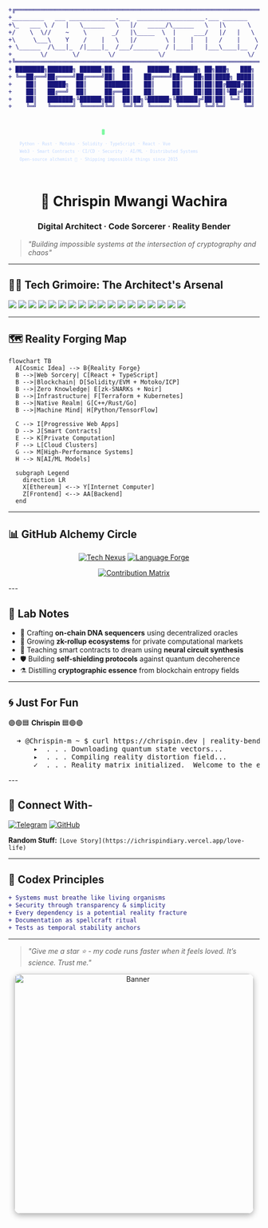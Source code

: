 <p align="center">

```diff
+╔═════════════════════════════════════════════════════════════════════╗
+_________   ___ _____________.___  ___________________.___ _______    ║
+\_   ___ \ /   |   \______   \   |/   _____/\______   \   |\      \   ║
+/    \  \//    ~    \       _/   |\_____  \  |     ___/   |/   |   \  ║
+\     \___\    Y    /    |   \   |/        \ |    |   |   /    |    \ ║
+ \______  /\___|_  /|____|_  /___/_______  / |____|   |___\____|__  / ║
+        \/       \/        \/            \/                       \/  ║
+╚═════════════════════════════════════════════════════════════════════╝
+ ████████╗███████╗ ██████╗██╗  ██╗    ██████╗ ██████╗ ██╗███╗   ███╗
+ ╚══██╔══╝██╔════╝██╔════╝██║  ██║   ██╔════╝██╔═══██╗██║████╗ ████║
+    ██║   █████╗  ██║     ███████║   ██║     ██║   ██║██║██╔████╔██║
+    ██║   ██╔══╝  ██║     ██╔══██║   ██║     ██║   ██║██║██║╚██╔╝██║
+    ██║   ███████╗╚██████╗██║  ██║██╗╚██████╗╚██████╔╝██║██║ ╚═╝ ██║
+    ╚═╝   ╚══════╝ ╚═════╝╚═╝  ╚═╝╚═╝ ╚═════╝ ╚═════╝ ╚═╝╚═╝     ╚═╝
```
</p>  
<svg xmlns="http://www.w3.org/2000/svg" width="720" height="160" viewBox="0 0 720 160" role="img" aria-label="Cosmic terminal banner">
  <!-- Terminal header -->
  <text x="32" y="48" font-family="'SF Mono','Fira Code',monospace" 
        font-weight="700" font-size="18" fill="url(#textGrad)">
    ➜ @chrispin-m ~
  </text>
  
  <!-- Pulsing cursor -->
  <rect x="268" y="34" width="8" height="16" rx="2" fill="#7ef9a2"/>
  
  <!-- Tech stack -->
  <text x="32" y="80" font-family="'Fira Code',monospace" font-size="12" fill="#c0d7ff">
    Python · Rust · Motoko · Solidity · TypeScript · React · Vue
  </text>
  <text x="32" y="102" font-family="'Fira Code',monospace" font-size="12" fill="#c0d7ff">
    Web3 · Smart Contracts · CI/CD · Security · AI/ML · Distributed Systems
  </text>
  <text x="32" y="124" font-family="'Fira Code',monospace" font-size="12" fill="#c0d7ff">
    Open-source alchemist 🔮 · Shipping impossible things since 2015
  </text>
  
  <!-- Etherial glow line -->
  <rect width="100%" height="4" fill="url(#textGrad)" opacity="0.1"/>
</svg>

<h1 align="center">🌌 Chrispin Mwangi Wachira</h1>
<h3 align="center">Digital Architect · Code Sorcerer · Reality Bender</h3>

> *"Building impossible systems at the intersection of cryptography and chaos"*

---
## 🧙‍♂️ Tech Grimoire: The Architect's Arsenal

![](https://img.shields.io/badge/Python-3670A0?style=for-the-badge&logo=python&logoColor=ffdd54)
![](https://img.shields.io/badge/TypeScript-3178C6?style=for-the-badge&logo=typescript&logoColor=white)
![](https://img.shields.io/badge/JavaScript-F7DF1E?style=for-the-badge&logo=javascript&logoColor=black)
![](https://img.shields.io/badge/C%2B%2B-00599C?style=for-the-badge&logo=c%2B%2B&logoColor=white)
![](https://img.shields.io/badge/C-A8B9CC?style=for-the-badge&logo=c&logoColor=black)
![](https://img.shields.io/badge/C%23-512BD4?style=for-the-badge&logo=c-sharp&logoColor=white)
![](https://img.shields.io/badge/Rust-000000?style=for-the-badge&logo=rust&logoColor=white)
![](https://img.shields.io/badge/Go-00ADD8?style=for-the-badge&logo=go&logoColor=white)
![](https://img.shields.io/badge/Solidity-363636?style=for-the-badge&logo=solidity&logoColor=white)
![](https://img.shields.io/badge/Motoko-7E57C2?style=for-the-badge&logo=internet-computer&logoColor=white)
![](https://img.shields.io/badge/React-61DAFB?style=for-the-badge&logo=react&logoColor=black)
![](https://img.shields.io/badge/Node.js-339933?style=for-the-badge&logo=nodedotjs&logoColor=white)
![](https://img.shields.io/badge/Kubernetes-326CE5?style=for-the-badge&logo=kubernetes&logoColor=white)
![](https://img.shields.io/badge/AWS-232F3E?style=for-the-badge&logo=amazon-aws&logoColor=white)
![](https://img.shields.io/badge/Terraform-7B42BC?style=for-the-badge&logo=terraform&logoColor=white)
![](https://img.shields.io/badge/GraphQL-E10098?style=for-the-badge&logo=graphql&logoColor=white)
![](https://img.shields.io/badge/Web3-F16822?style=for-the-badge&logo=web3.js&logoColor=white)
![](https://img.shields.io/badge/Arduino-00979D?style=for-the-badge&logo=arduino&logoColor=white)

---

## 🗺️ Reality Forging Map

```mermaid
flowchart TB
  A[Cosmic Idea] --> B{Reality Forge}
  B -->|Web Sorcery| C[React + TypeScript]
  B -->|Blockchain| D[Solidity/EVM + Motoko/ICP]
  B -->|Zero Knowledge| E[zk-SNARKs + Noir]
  B -->|Infrastructure| F[Terraform + Kubernetes]
  B -->|Native Realm| G[C++/Rust/Go]
  B -->|Machine Mind| H[Python/TensorFlow]
  
  C --> I[Progressive Web Apps]
  D --> J[Smart Contracts]
  E --> K[Private Computation]
  F --> L[Cloud Clusters]
  G --> M[High-Performance Systems]
  H --> N[AI/ML Models]
  
  subgraph Legend
    direction LR
    X[Ethereum] <--> Y[Internet Computer]
    Z[Frontend] <--> AA[Backend]
  end
```

---

## 📊 GitHub Alchemy Circle

<!-- Dynamic stats with interactive elements -->
<div align="center">

[![Tech Nexus](https://github-readme-stats.vercel.app/api?username=Chrispin-m&show_icons=true&theme=nightowl&count_private=true&bg_color=0d1117&border_color=7e57c2&title_color=7ef9a2&icon_color=7ad8ff&include_all_commits=true)](https://github.com/Chrispin-m)
[![Language Forge](https://github-readme-stats.vercel.app/api/top-langs/?username=Chrispin-m&layout=compact&theme=nightowl&bg_color=0d1117&border_color=7e57c2&title_color=7ef9a2&hide_border=true&langs_count=8)](https://github.com/Chrispin-m)

[![Contribution Matrix](https://streak-stats.demolab.com?user=Chrispin-m&theme=nightowl&background=0D1117&border=7E57C2&stroke=7AD8FF&ring=7EF9A2&fire=7EF9A2&currStreakNum=7AD8FF&sideNums=7AD8FF&sideLabels=7EF9A2&dates=95989A)](https://git.io/streak-stats)
</div>
---

## 🧪 Lab Notes

- 🔭 Crafting **on-chain DNA sequencers** using decentralized oracles
- 🌱 Growing **zk-rollup ecosystems** for private computational markets
- 🧠 Teaching smart contracts to dream using **neural circuit synthesis**
- 🛡️ Building **self-shielding protocols** against quantum decoherence
- ⚗️ Distilling **cryptographic essence** from blockchain entropy fields

---

## 🌀 Just For Fun

<p align="center">

🟣🟢🟦  <strong>Chrispin</strong>  🟦🟢🟣

<pre style="font-family:monospace">
  ➜ @Chrispin-m ~ $ curl https://chrispin.dev | reality-bend --ethereal
      ▸  . . . Downloading quantum state vectors...
      ▸  . . . Compiling reality distortion field...
      ✓  . . . Reality matrix initialized.  Welcome to the ether.
</pre>

</p>
---

## 🌌 Connect With-

[![Telegram](https://img.shields.io/badge/Telegram-2CA5E0?style=for-the-badge&logo=telegram&logoColor=white)](https://t.me/Cspiny)
[![GitHub](https://img.shields.io/badge/GitHub-100000?style=for-the-badge&logo=github&logoColor=white)](https://github.com/Chrispin-m)

**Random Stuff:** `[Love Story](https://ichrispindiary.vercel.app/love-life)`

---

## 🧬 Codex Principles

```diff
+ Systems must breathe like living organisms
+ Security through transparency & simplicity
+ Every dependency is a potential reality fracture
+ Documentation as spellcraft ritual
+ Tests as temporal stability anchors
```

---

> *"Give me a star ⭐ - my code runs faster when it feels loved. It’s science. Trust me."*

<p align="center">
  <img 
    alt="Banner" 
    src="https://github.com/Chrispin-m/ichrispindiary/blob/main/Register%20-%20Login.gif" 
    width="480" 
    style="border-radius:12px; box-shadow: 0 4px 12px rgba(0,0,0,0.3);" 
  />
</p>


